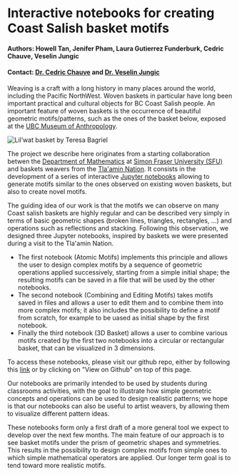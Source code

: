 # Interactive notebooks for creating Coast Salish basket motifs
#### Authors: Howell Tan, Jenifer Pham, Laura Gutierrez Funderburk, Cedric Chauve, Veselin Jungic
#### Contact: [Dr. Cedric Chauve](https://cchauve.github.io) and [Dr. Veselin Jungic](http://people.math.sfu.ca/~vjungic/)


Weaving is a craft with a long history in many places around the world, including the Pacific NorthWest. Woven baskets in particular have long been important practical and cultural objects for BC Coast Salish people. An important feature of woven baskets is the occurrence of beautiful geometric motifs/patterns, such as the ones of the basket below, exposed at the [UBC Museum of Anthropology](https://moa.ubc.ca/).

![](https://moa.ubc.ca/wp-content/uploads/2018/03/Basket-by-Theresa-Gabriel-Lil%E2%80%99wat.-Photo-by-Derek-Tan.jpg "Lil’wat basket by Teresa Bagriel")

The project we describe here originates from a starting collaboration betwen the [Department of Mathematics](http:/math.sfu.ca) at [Simon Fraser University (SFU)](http://www.sfu.ca) and baskets weavers from the [Tla'amin Nation](http://www.tlaaminnation.com). It consists in the development of a series of interactive [Jupyter notebooks](http://jupyter.org/) allowing to generate motifs similar to the ones  observed on existing woven baskets, but also to create novel motifs. 

The guiding idea of our work is that the motifs we can observe on many Coast salish baskets are highly regular and can be described very simply in terms of basic geometric shapes (broken lines, triangles, rectangles, ...) and operations such as reflections and stacking. Following this observation, we designed three Jupyter notebooks, inspired by baskets we were presented during a visit to the Tla'amin Nation.
- The first notebook (Atomic Motifs) implements this principle and allows the user to design complex motifs by a sequence of geometric operations applied successively, starting from a simple initial shape; the resulting motifs can be saved in a file that will be used by the other notebooks. 
- The second notebook (Combining and Editing Motifs) takes motifs saved in files and allows a user to edit them and to combine them into more complex motifs; it also includes the possibility to define a motif from scratch, for example to be uased as initial shape by the first notebook.
- Finally the third notebook (3D Basket) allows a user to combine various motifs created by the first two notebooks into a circular or rectangular basket, that can be visualized in 3 dimensions.

To access these notebooks, please visit our github repo, either by following this [link](https://github.com/cchauve/Callysto-Salish-Baskets) or by clicking on "View on Github" on top of this page.

Our notebooks are primarily intended to be used by students during classrooms activities, with the goal to illustrate how simple geometric concepts and operations can be used to design realistic patterns; we hope is that our notebooks can also be useful to artist weavers, by allowing them to visualize different pattern ideas.

These notebooks  form only a first draft of a more general tool we expect to develop over the next few months. The main feature of our approach is to see basket motifs under the prism of geometric shapes and symmetries. This results in the possibility to design complex motifs from simple ones to which simple mathematical operators are applied. Our longer term goal is to tend toward more realistic motifs.